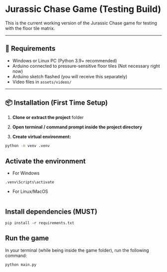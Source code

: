 # Jurassic Chase Game (Testing Build)

This is the current working version of the Jurassic Chase game for testing with the floor tile matrix.

---

## 🧰 Requirements

- Windows or Linux PC (Python 3.9+ recommended)
- Arduino connected to pressure-sensitive floor tiles (Not necessary right now)
- Arduino sketch flashed (you will receive this separately)
- Video files in `assets/videos/`

---

## 📦 Installation (First Time Setup)

1. **Clone or extract the project** folder
2. **Open terminal / command prompt inside the project directory**

3. **Create virtual environment:**

```bash
python -m venv .venv
```

## Activate the environment

- For Windows

``` .venv\Scripts\activate ```

- For Linux/MacOS

``` source .venv/bin/activate
```

## Install dependencies (MUST)

``` pip install -r requirements.txt ```

## Run the game

In your terminal (while being inside the game folder), run the following command:
```
python main.py
```
